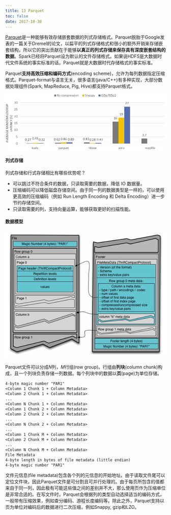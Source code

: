 ```yaml
---
title: 13 Parquet
toc: false
date: 2017-10-30
---
```


[Parquet](http://parquet.apache.org)是一种能够有效存储嵌套数据的列式存储格式。Parquet脱胎于Google发表的一篇关于Dremel的论文，以扁平的列式存储格式和很小的额外开销来存储嵌套结构，所以它的突出贡献在于能够**以真正的列式存储来保存具有深度嵌套结构的数据**。Spark已经将Parquet设为默认的文件存储格式。如果说HDFS是大数据时代文件系统的事实标准的话，Parquet就是大数据时代存储格式的事实标准。

Parquet**支持高效压缩和编码方式**(encoding scheme)，允许为每列数据指定压缩格式。Parquet-format与语言无关，很多语言(java/C++)有多种实现，大部分数据处理组件(Spark, MapReduce, Pig, Hive)都支持Parquet格式。

![](figures/average_random_loopup_parquet.jpg)


#### 列式存储

列式存储和行式存储相比有哪些优势呢？

* 可以跳过不符合条件的数据，只读取需要的数据，降低 IO 数据量。
* 压缩编码可以降低磁盘存储空间。由于同一列的数据类型是一样的，可以使用更高效的压缩编码（例如 Run Length Encoding 和 Delta Encoding）进一步节约存储空间。
* 只读取需要的列，支持向量运算，能够获取更好的扫描性能。


#### 数据模型
![](figures/parquet_file_format.jpg)

Parquet文件可以分成$N$列，$M$行组(row group)。行组由**列块**(column chunk)构成，且一个列块负责存储一列数据。每个列块中的数据以**页**(page)为单位存储。

```text
4-byte magic number "PAR1"
<Column 1 Chunk 1 + Column Metadata>
<Column 2 Chunk 1 + Column Metadata>
...
<Column N Chunk 1 + Column Metadata>
<Column 1 Chunk 2 + Column Metadata>
<Column 2 Chunk 2 + Column Metadata>
...
<Column N Chunk 2 + Column Metadata>
...
<Column 1 Chunk M + Column Metadata>
<Column 2 Chunk M + Column Metadata>
...
<Column N Chunk M + Column Metadata>
File Metadata
4-byte length in bytes of file metadata (little endian)
4-byte magic number "PAR1"
```

文件元信息(file metadata)包含各个列的元信息的开始地址。由于读取文件尾可以定位文件块，因此Parquet文件是可分割且可并行处理的。由于每页所包含的值都来自于同一列，因此极有可能这些值之间的差别并不大，那么使用页作为压缩单位是非常合适的。在写文件时，Parquet会根据列的类型自动选择适当的编码方式，一般带有压缩效果，例如查分编码、游程长度编码等。除此之外，Parquet支持以页为单位对编码后的数据进行二次压缩，例如Snappy, gzip和LZO。



